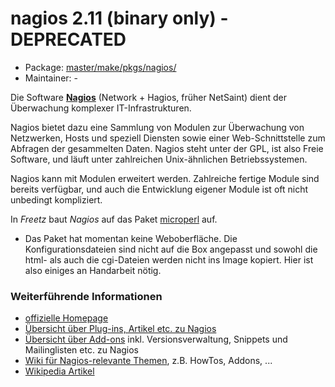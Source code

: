 # nagios 2.11 (binary only) - DEPRECATED
 - Package: [master/make/pkgs/nagios/](https://github.com/Freetz-NG/freetz-ng/tree/master/make/pkgs/nagios/)
 - Maintainer: -

Die Software **[Nagios](http://www.nagios.org/)**
(Network + Hagios, früher NetSaint) dient der Überwachung komplexer
IT-Infrastrukturen.

Nagios bietet dazu eine Sammlung von Modulen zur Überwachung von
Netzwerken, Hosts und speziell Diensten sowie einer Web-Schnittstelle
zum Abfragen der gesammelten Daten. Nagios steht unter der GPL, ist also
Freie Software, und läuft unter zahlreichen Unix-ähnlichen
Betriebssystemen.

Nagios kann mit Modulen erweitert werden. Zahlreiche fertige Module sind
bereits verfügbar, und auch die Entwicklung eigener Module ist oft nicht
unbedingt kompliziert.

In *Freetz* baut *Nagios* auf das Paket
[microperl](microperl.md) auf.

 * Das Paket hat
momentan keine Weboberfläche. Die Konfigurationsdateien sind nicht auf
die Box angepasst und sowohl die html- als auch die cgi-Dateien werden
nicht ins Image kopiert. Hier ist also einiges an Handarbeit nötig.

### Weiterführende Informationen

-   [offizielle Homepage](http://www.nagios.org/)
-   [Übersicht über Plug-ins, Artikel etc. zu
    Nagios](http://nagiosexchange.org/)
-   [Übersicht über
    Add-ons](http://www.nagiosforge.org/) inkl.
    Versionsverwaltung, Snippets und Mailinglisten etc. zu Nagios
-   [Wiki für Nagios-relevante
    Themen](http://nagioswiki.org/), z.B. HowTos, Addons, ...
-   [Wikipedia
    Artikel](http://de.wikipedia.org/wiki/Nagios)


